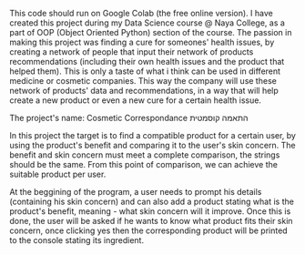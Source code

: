 This code should run on Google Colab (the free online version). 
I have created this project during my Data Science course @ Naya College, as a part of OOP (Object Oriented Python) section of the course. The passion in making this project was finding a cure for someones' health issues, by creating a network of people that input their network of products recommendations (including their own health issues and the product that helped them). This is only a taste of what i think can be used in different medicine or cosmetic companies. This way the company will use these network of products' data and recommendations, in a way that will help create a new product or even a new cure for a certain health issue. 


The project's name: Cosmetic Correspondance התאמה קוסמטית

In this project the target is to find a compatible product for a certain user, by using the product's benefit and comparing it to the user's skin concern. The benefit and skin concern must meet a complete comparison, the strings should be the same. From this point of comparison, we can achieve the suitable product per user.

At the beggining of the program, a user needs to prompt his details (containing his skin concern) and can also add a product stating what is the product's benefit, meaning - what skin concern will it improve. Once this is done, the user will be asked if he wants to know what product fits their skin concern, once clicking yes then the corresponding product will be printed to the console stating its ingredient.
